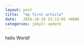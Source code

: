 ```yaml
---
layout: post
title:  "my first article"
date:   2016-10-29 23:13:05 +0800
categories: jekyll update
---
```


hello World!
